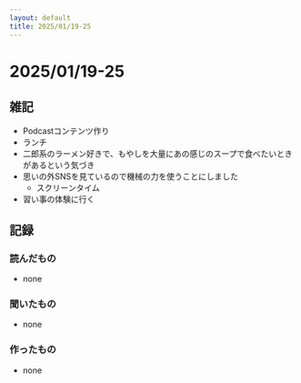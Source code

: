 ```yaml
---
layout: default
title: 2025/01/19-25
---
```


# 2025/01/19-25

## 雑記

* Podcastコンテンツ作り
* ランチ
* 二郎系のラーメン好きで、もやしを大量にあの感じのスープで食べたいときがあるという気づき
* 思いの外SNSを見ているので機械の力を使うことにしました
    * スクリーンタイム
* 習い事の体験に行く


## 記録

### 読んだもの

* none

### 聞いたもの

* none

### 作ったもの

* none
